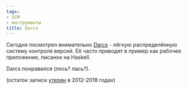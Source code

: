 ```yaml
---
tags:
- SCM
- инструменты
title: Darcs
---
```


Сегодня посмотрел внимательно [Darcs][] - лёгкую распределённую систему
контроля версий. Её часто приводят в пример как рабочее приложение,
писаное на Haskell.

Darcs понравился (лось? лась?).

(остаток записи [утерян](http://dzhus.org/posts/2018-06-09-blog-revival.html) в 2012-2018 годах)

  [Darcs]: http://www.darcs.net/
